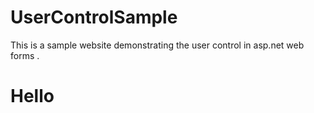 # UserControlSample
This is a sample website demonstrating the user control in asp.net web forms .
<h1>Hello</h1>
